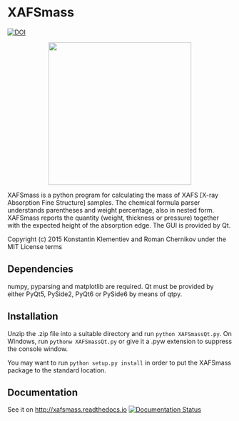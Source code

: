 XAFSmass
========

[![DOI](https://zenodo.org/badge/doi/10.5281/zenodo.1219124.svg)](http://dx.doi.org/10.5281/zenodo.1219124)

<p align="center">
  <img src="doc/_images/1powder_150.png" width=320 />
</p>

XAFSmass is a python program for calculating the mass of XAFS [X-ray Absorption Fine Structure] samples.
The chemical formula parser understands parentheses and weight percentage, also in nested form.
XAFSmass reports the quantity (weight, thickness or pressure) together with the expected height
of the absorption edge. The GUI is provided by Qt.

Copyright (c) 2015 Konstantin Klementiev and Roman Chernikov under the MIT License terms

Dependencies
------------

numpy, pyparsing and matplotlib are required. Qt must be provided by either
PyQt5, PySide2, PyQt6 or PySide6 by means of qtpy.

Installation
------------

Unzip the .zip file into a suitable directory and run ``python XAFSmassQt.py``.
On Windows, run ``pythonw XAFSmassQt.py`` or give it a .pyw extension to
suppress the console window.

You may want to run ``python setup.py install`` in order to put the XAFSmass
package to the standard location.

Documentation
-------------

See it on http://xafsmass.readthedocs.io
[![Documentation Status](https://readthedocs.org/projects/xafsmass/badge/?version=latest)](https://xafsmass.readthedocs.io)
